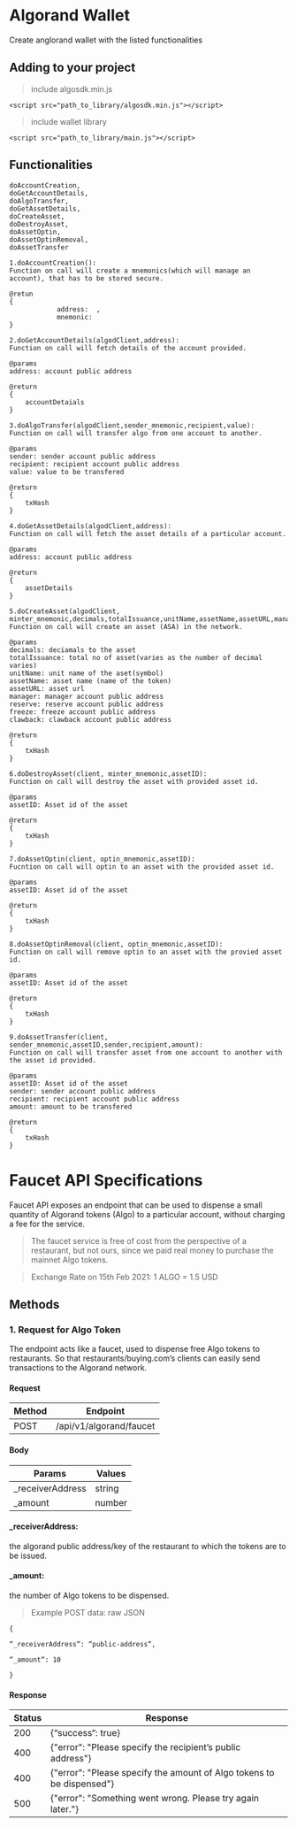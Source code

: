 # Algorand Wallet

Create anglorand wallet with the listed functionalities

## Adding to your project

> include algosdk.min.js
```
<script src="path_to_library/algosdk.min.js"></script>
```
> include wallet library
```
<script src="path_to_library/main.js"></script>
```

## Functionalities
    doAccountCreation,
    doGetAccountDetails,
    doAlgoTransfer,
    doGetAssetDetails, 
    doCreateAsset,
    doDestroyAsset,  
    doAssetOptin,
    doAssetOptinRemoval, 
    doAssetTransfer

```
1.doAccountCreation():
Function on call will create a mnemonics(which will manage an account), that has to be stored secure.

@retun
{
            address:  ,
            mnemonic: 
}
```

```
2.doGetAccountDetails(algodClient,address):
Function on call will fetch details of the account provided.

@params
address: account public address

@return
{
    accountDetaials
}
```

```
3.doAlgoTransfer(algodClient,sender_mnemonic,recipient,value):
Function on call will transfer algo from one account to another.

@params
sender: sender account public address
recipient: recipient account public address
value: value to be transfered

@return
{
    txHash
}
```

```
4.doGetAssetDetails(algodClient,address):
Function on call will fetch the asset details of a particular account.

@params
address: account public address

@return
{
    assetDetails
}
```

```
5.doCreateAsset(algodClient, minter_mnemonic,decimals,totalIssuance,unitName,assetName,assetURL,manager,reserve,freeze,clawback):
Function on call will create an asset (ASA) in the network.

@params
decimals: deciamals to the asset
totalIssuance: total no of asset(varies as the number of decimal varies)
unitName: unit name of the aset(symbol)
assetName: asset name (name of the token)
assetURL: asset url
manager: manager account public address
reserve: reserve account public address
freeze: freeze account public address
clawback: clawback account public address

@return
{
    txHash
}
```

```
6.doDestroyAsset(client, minter_mnemonic,assetID):
Function on call will destroy the asset with provided asset id.

@params
assetID: Asset id of the asset

@return
{
    txHash
}
```

```
7.doAssetOptin(client, optin_mnemonic,assetID):
Fucntion on call will optin to an asset with the provided asset id.

@params
assetID: Asset id of the asset

@return
{
    txHash
}
```

```
8.doAssetOptinRemoval(client, optin_mnemonic,assetID):
Function on call will remove optin to an asset with the provied asset id.

@params
assetID: Asset id of the asset

@return
{
    txHash
}
```

```
9.doAssetTransfer(client, sender_mnemonic,assetID,sender,recipient,amount):
Function on call will transfer asset from one account to another with the asset id provided.

@params
assetID: Asset id of the asset
sender: sender account public address
recipient: recipient account public address
amount: amount to be transfered

@return
{
    txHash
}
```


# Faucet API Specifications
Faucet API exposes an endpoint that can be used to dispense a small quantity of Algorand tokens (Algo) to a particular account, without charging a fee for the service.
>The faucet service is free of cost from the perspective of a restaurant, but not ours, since we paid real money to purchase the mainnet Algo tokens.

>Exchange Rate on 15th Feb 2021: 1 ALGO = 1.5 USD

## Methods
### 1. Request for Algo Token

The endpoint acts like a faucet, used to dispense free Algo tokens to restaurants. So that restaurants/buying.com’s clients can easily send transactions to the Algorand network.

#### Request

|Method|Endpoint|
|----|----|
|POST|/api/v1/algorand/faucet

#### Body

|Params|Values|
|----|------|
|_receiverAddress|string|
|_amount|number|

#### _receiverAddress:

the algorand public address/key of the restaurant to which the tokens are to be issued.

#### _amount:

the number of Algo tokens to be dispensed.

>Example POST data: raw JSON
```
{

“_receiverAddress“: “public-address“,

“_amount“: 10

}
```

#### Response

|Status|Response|
|--------|-------|
|200|{“success“: true}|
|400|{"error": "Please specify the recipient’s public address"}|
|400|{"error": "Please specify the amount of Algo tokens to be dispensed"}|
|500|{"error": "Something went wrong. Please try again later."}|



 
